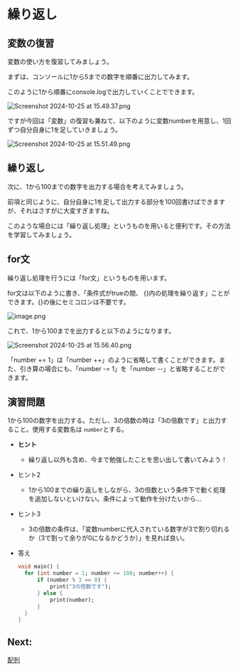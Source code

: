 # 繰り返し

## 変数の復習

変数の使い方を復習してみましょう。

まずは、コンソールに1から5までの数字を順番に出力してみます。

このように1から順番にconsole.logで出力していくことでできます。

![Screenshot 2024-10-25 at 15.49.37.png](06/Screenshot_2024-10-25_at_15.49.37.png)

ですが今回は「変数」の復習も兼ねて、以下のように変数numberを用意し、1回ずつ自分自身に1を足していきましょう。

![Screenshot 2024-10-25 at 15.51.49.png](06/Screenshot_2024-10-25_at_15.51.49.png)

## 繰り返し

次に、1から100までの数字を出力する場合を考えてみましょう。

前項と同じように、自分自身に1を足して出力する部分を100回書けばできますが、それはさすがに大変すぎますね。

このような場合には「繰り返し処理」というものを用いると便利です。その方法を学習してみましょう。

## for文

繰り返し処理を行うには「for文」というものを用います。

for文は以下のように書き、「条件式がtrueの間、 {}内の処理を繰り返す」ことができます。{}の後にセミコロンは不要です。

![image.png](06/89500dc2-0ff2-4c5e-b561-fc5bf79f6466.png)

これで、1から100までを出力すると以下のようになります。

![Screenshot 2024-10-25 at 15.56.40.png](06/Screenshot_2024-10-25_at_15.56.40.png)

「number += 1」は「number ++」のように省略して書くことができます。また、引き算の場合にも、「number -= 1」を「number --」と省略することができます。

## 演習問題

1から100の数字を出力する。ただし、3の倍数の時は「3の倍数です」と出力すること。使用する変数名は `number`とする。

- **ヒント**
    - 繰り返し以外も含め、今まで勉強したことを思い出して書いてみよう！
- ヒント2
    - 1から100までの繰り返しをしながら、3の倍数という条件下で動く処理を追加しないといけない。条件によって動作を分けたいから…
- ヒント3
    - 3の倍数の条件は、「変数numberに代入されている数字が3で割り切れるか（3で割って余りが0になるかどうか）」を見れば良い。

- 答え
    
    ```dart
    void main() {
      for (int number = 1; number <= 100; number++) {
    	  if (number % 3 == 0) {
    		  print("3の倍数です");
    	  } else {
    		  print(number);
    	  }
      }
    }
    ```
    

## Next:

[配列](./07_array.md)
